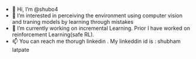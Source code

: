 - 👋 Hi, I’m @shubo4
- 👀 I’m interested in perceiving the environment using computer vision and traning models by learning through mistakes
- 🌱 I’m currently working on incremental Learning. Prior I have worked on reinforcement Learning(safe RL).
- 📫 You can reach me thorugh linkedin . My linkeddin id is : shubham latpate 

<!---
shubo4/shubo4 is a ✨ special ✨ repository because its `README.md` (this file) appears on your GitHub profile.
You can click the Preview link to take a look at your changes.
--->
